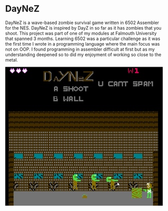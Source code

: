 # DayNeZ

DayNeZ is a wave-based zombie survival game written in 6502 Assembler for the NES. DayNeZ is inspired by DayZ in so far as it has zombies that you shoot. This project was part of one of my modules at Falmouth University that spanned 3 months. Learning 6502 was a particular challenge as it was the first time I wrote in a programming language where the main focus was not on OOP. I found programming in assembler difficult at first but as my understanding deepened so to did my enjoyment of working so close to the metal.

![](DAY_NEZ.gif)
